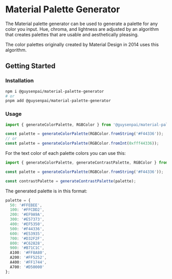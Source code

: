 # Material Palette Generator

The Material palette generator can be used to generate a palette for any color you input. Hue, chroma, and lightness are adjusted by an algorithm that creates palettes that are usable and aesthetically pleasing.

The color palettes originally created by Material Design in 2014 uses this algorithm.

## Getting Started

### Installation

```sh
npm i @guysenpai/material-palette-generator
# or
pnpm add @guysenpai/material-palette-generator
```

### Usage

```ts
import { generateColorPalette, RGBColor } from '@guysenpai/material-palette-generator';

const palette = generateColorPalette(RGBColor.fromString('#F44336'));
// or
const palette = generateColorPalette(RGBColor.fromInt(0xfff44336));
```

For the text color of each palette colors you can use this:

```ts
import { generateColorPalette, generateContrastPalette, RGBColor } from '@guysenpai/material-palette-generator';

const palette = generateColorPalette(RGBColor.fromString('#F44336'));

const contrastPalette = generateContrastPalette(palette);
```

The generated palette is in this format:

```ts
palette = {
  50: '#FFEBEE',
  100: '#FFCDD2',
  200: '#EF9A9A',
  300: '#E57373',
  400: '#EF5350',
  500: '#F44336',
  600: '#E53935',
  700: '#D32F2F',
  800: '#C62828',
  900: '#B71C1C',
  A100: '#FF8A80',
  A200: '#FF5252',
  A400: '#FF1744',
  A700: '#D50000'
};
```
